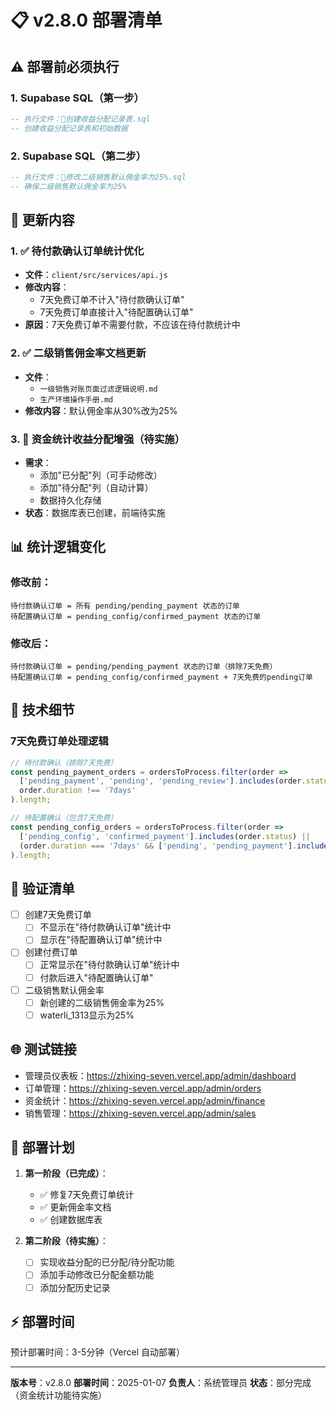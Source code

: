 # 📋 v2.8.0 部署清单

## ⚠️ 部署前必须执行

### 1. Supabase SQL（第一步）
```sql
-- 执行文件：🔧创建收益分配记录表.sql
-- 创建收益分配记录表和初始数据
```

### 2. Supabase SQL（第二步）
```sql
-- 执行文件：🔧修改二级销售默认佣金率为25%.sql
-- 确保二级销售默认佣金率为25%
```

## 🚀 更新内容

### 1. ✅ 待付款确认订单统计优化
- **文件**：`client/src/services/api.js`
- **修改内容**：
  - 7天免费订单不计入"待付款确认订单"
  - 7天免费订单直接计入"待配置确认订单"
- **原因**：7天免费订单不需要付款，不应该在待付款统计中

### 2. ✅ 二级销售佣金率文档更新
- **文件**：
  - `一级销售对账页面过滤逻辑说明.md`
  - `生产环境操作手册.md`
- **修改内容**：默认佣金率从30%改为25%

### 3. 🚧 资金统计收益分配增强（待实施）
- **需求**：
  - 添加"已分配"列（可手动修改）
  - 添加"待分配"列（自动计算）
  - 数据持久化存储
- **状态**：数据库表已创建，前端待实施

## 📊 统计逻辑变化

### 修改前：
```
待付款确认订单 = 所有 pending/pending_payment 状态的订单
待配置确认订单 = pending_config/confirmed_payment 状态的订单
```

### 修改后：
```
待付款确认订单 = pending/pending_payment 状态的订单（排除7天免费）
待配置确认订单 = pending_config/confirmed_payment + 7天免费的pending订单
```

## 🔧 技术细节

### 7天免费订单处理逻辑
```javascript
// 待付款确认（排除7天免费）
const pending_payment_orders = ordersToProcess.filter(order => 
  ['pending_payment', 'pending', 'pending_review'].includes(order.status) &&
  order.duration !== '7days'
).length;

// 待配置确认（包含7天免费）
const pending_config_orders = ordersToProcess.filter(order => 
  ['pending_config', 'confirmed_payment'].includes(order.status) ||
  (order.duration === '7days' && ['pending', 'pending_payment'].includes(order.status))
).length;
```

## 📝 验证清单

- [ ] 创建7天免费订单
  - [ ] 不显示在"待付款确认订单"统计中
  - [ ] 显示在"待配置确认订单"统计中
- [ ] 创建付费订单
  - [ ] 正常显示在"待付款确认订单"统计中
  - [ ] 付款后进入"待配置确认订单"
- [ ] 二级销售默认佣金率
  - [ ] 新创建的二级销售佣金率为25%
  - [ ] waterli_1313显示为25%

## 🌐 测试链接

- 管理员仪表板：https://zhixing-seven.vercel.app/admin/dashboard
- 订单管理：https://zhixing-seven.vercel.app/admin/orders
- 资金统计：https://zhixing-seven.vercel.app/admin/finance
- 销售管理：https://zhixing-seven.vercel.app/admin/sales

## 📅 部署计划

1. **第一阶段（已完成）**：
   - ✅ 修复7天免费订单统计
   - ✅ 更新佣金率文档
   - ✅ 创建数据库表

2. **第二阶段（待实施）**：
   - [ ] 实现收益分配的已分配/待分配功能
   - [ ] 添加手动修改已分配金额功能
   - [ ] 添加分配历史记录

## ⚡ 部署时间

预计部署时间：3-5分钟（Vercel 自动部署）

---

**版本号**：v2.8.0
**部署时间**：2025-01-07
**负责人**：系统管理员
**状态**：部分完成（资金统计功能待实施）

